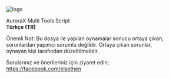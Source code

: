 
<img src="https://i.hizliresim.com/P1o4ZQ.png" alt="logo"/>


 AuroraX Multi Tools Script                                    
 <strong>Türkçe (TR)</strong>                                                    
                                                                
 Önemli Not: Bu dosya ile yapılan oynamalar sonucu ortaya çıkan, 
 sorunlardan yapımcı sorumlu değildir. Ortaya çıkan sorunlar,  
 oynayan kişi tarafından düzeltilmelidir.                      
                                                               
 Sorularınız ve önerileriniz için ziyaret edin;                 
              https://facebook.com/elsethen                           

